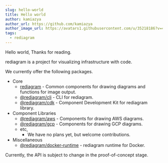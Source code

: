 ```yaml
---
slug: hello-world
title: Hello world
author: kamiazya
author_url: https://github.com/kamiazya
author_image_url: https://avatars1.githubusercontent.com/u/35218186?v=4
tags:
  - rediagram
---
```


Hello world, Thanks for reading.

rediagram is a project for visualizing infrastructure with code.

We currently offer the following packages.

- Core
  - [rediagram](https://github.com/kamiazya/rediagrampackages/rediagram/README.md) - Common components for drawing diagrams and functions for image output.
  - [@rediagram/cli](https://github.com/kamiazya/rediagrampackages/cli/README.md) - CLI for rediagram.
  - [@rediagram/cdk](https://github.com/kamiazya/rediagrampackages/cdk/README.md) - Component Development Kit for rediagram library.
- Component Libraries
  - [@rediagram/aws](https://github.com/kamiazya/rediagramcomponent-libraries/aws/README.md) - Components for drawing AWS diagrams.
  - [@rediagram/gcp](https://github.com/kamiazya/rediagramcomponent-libraries/gcp/README.md) - Components for drawing GCP diagrams.
  - etc,
    - We have no plans yet, but welcome contributions.
- Miscellaneous
  - [@rediagram/docker-runtime](https://github.com/kamiazya/rediagramdocker/README.md) - rediagram runtime for Docker.

Currently, the API is subject to change in the proof-of-concept stage.
